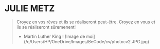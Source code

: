 # JULIE METZ
> Croyez en vos rêves et ils se réaliseront peut-être. Croyez en vous et ils se réaliseront sûremenent!
> - Martin Luther King
! [Image de moi]
(/c/Users/HP/OneDrive/Images/BeCode/cv/photocv2.JPG.jpg)


